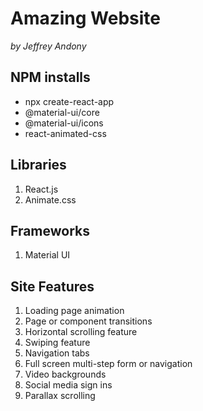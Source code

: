 # Amazing Website

_by Jeffrey Andony_

## NPM installs

- npx create-react-app
- @material-ui/core
- @material-ui/icons
- react-animated-css

## Libraries

1. React.js
2. Animate.css

## Frameworks

1. Material UI

## Site Features

1. Loading page animation
2. Page or component transitions
3. Horizontal scrolling feature
4. Swiping feature
5. Navigation tabs
6. Full screen multi-step form or navigation
7. Video backgrounds
8. Social media sign ins
9. Parallax scrolling
